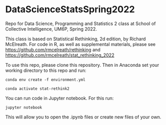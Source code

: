 # DataScienceStatsSpring2022
Repo for Data Science, Programming and Statistics 2 class at School of Collective Intelligence, UM6P, Spring 2022.

This class is based on Statistical Rethinking, 2d edition, by Richard McElreath.
For code in R, as well as supplemental materials, please see https://github.com/rmcelreath/rethinking and https://github.com/rmcelreath/stat_rethinking_2022

To use this repo, please clone this repository. Then in Anaconda set your working directory to this repo and run:

    conda env create -f environment.yml

    conda activate stat-rethink2

You can run code in Jupyter notebook. For this run:

    jupyter notebook

This will allow you to open the .ipynb files or create new files of your own.

